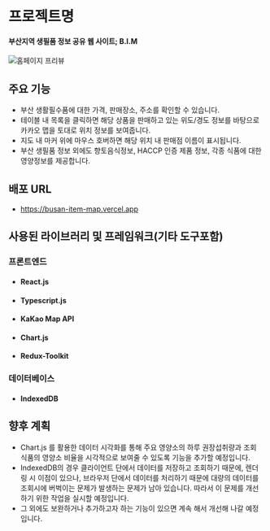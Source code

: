 # 프로젝트명
#### 부산지역 생필품 정보 공유 웹 사이트; B.I.M
<p style="text-aligin:center">
  <img src="https://github.com/youngwan2/busan_item_map/assets/107159871/fb37c04d-1e47-49cd-adf5-29d437f003d6" alt="홈페이지 프리뷰">
  </p>

## 주요 기능
- 부산 생활필수품에 대한 가격, 판매장소, 주소를 확인할 수 있습니다.
- 테이블 내 목록을 클릭하면 해당 상품을 판매하고 있는 위도/경도 정보를 바탕으로 카카오 맵을 토대로 위치 정보를 보여줍니다.
- 지도 내 마커 위에 마우스 호버하면 해당 위치 내 판매점 이름이 표시됩니다.
- 부산 생필품 정보 외에도 향토음식정보, HACCP 인증 제품 정보, 각종 식품에 대한 영양정보를 제공합니다.

## 배포 URL
- <a href="https://busan-item-map.vercel.app" target="_blank">https://busan-item-map.vercel.app</a>


## 사용된 라이브러리 및 프레임워크(기타 도구포함)
### 프론트엔드
- #### React.js
- #### Typescript.js
- #### KaKao Map API
- #### Chart.js
- #### Redux-Toolkit

### 데이터베이스
- #### IndexedDB


## 향후 계획
- Chart.js 를 활용한 데이터 시각화를 통해 주요 영양소의 하루 권장섭취량과 조회 식품의 영양소 비율을 시각적으로 보여줄 수 있도록 기능을 추가할 예정입니다.
- IndexedDB의 경우 클라이언트 단에서 데이터를 저장하고 조회하기 때문에, 렌더링 시 이점이 있으나, 브라우저 단에서 데이터를 처리하기 때문에 대량의 데이터를 조회시에 버벅이는 문제가 발생하는 문제가 남아 있습니다. 따라서 이 문제를 개선하기 위한 작업을 실시할 예정입니다.
- 그 외에도 보완하거나 추가하고자 하는 기능이 있으면 계속 해서 개선해 나갈 예정 입니다.
